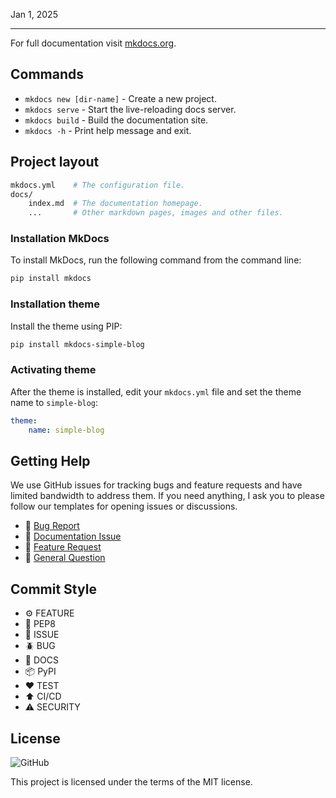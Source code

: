 Jan 1, 2025

---

For full documentation visit [mkdocs.org](https://www.mkdocs.org).

## Commands

* `mkdocs new [dir-name]` - Create a new project.
* `mkdocs serve` - Start the live-reloading docs server.
* `mkdocs build` - Build the documentation site.
* `mkdocs -h` - Print help message and exit.

## Project layout

```bash
mkdocs.yml    # The configuration file.
docs/
    index.md  # The documentation homepage.
    ...       # Other markdown pages, images and other files.
```

### Installation MkDocs

To install MkDocs, run the following command from the command line:

```bash
pip install mkdocs
```

### Installation theme

Install the theme using PIP:

```bash
pip install mkdocs-simple-blog
```

### Activating theme

After the theme is installed, edit your `mkdocs.yml` file and set the theme name to `simple-blog`:

```yml
theme:
    name: simple-blog
```

## Getting Help

We use GitHub issues for tracking bugs and feature requests and have limited bandwidth to address them. If you need anything, I ask you to please follow our templates for opening issues or discussions.

- 🐛 [Bug Report](https://github.com/FernandoCelmer/mkdocs-simple-blog/issues/new/choose)
- 📕 [Documentation Issue](https://github.com/FernandoCelmer/mkdocs-simple-blog/issues/new/choose)
- 🚀 [Feature Request](https://github.com/FernandoCelmer/mkdocs-simple-blog/issues/new/choose)
- 💬 [General Question](https://github.com/FernandoCelmer/mkdocs-simple-blog/issues/new/choose)

## Commit Style

- ⚙️ FEATURE
- 📝 PEP8
- 📌 ISSUE
- 🪲 BUG
- 📘 DOCS
- 📦 PyPI
- ❤️️ TEST
- ⬆️ CI/CD
- ⚠️ SECURITY

## License
![GitHub](https://img.shields.io/github/license/FernandoCelmer/mkdocs-simple-blog?style=flat-square)

This project is licensed under the terms of the MIT license.

